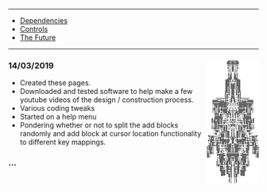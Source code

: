 * * *

* [Dependencies](md/DEPENDENCIES.md)
* [Controls](md/CONTROLS.md)
* [The Future](md/FUTURE.md)

* * *

### 14/03/2019 <img align="right" src="images/10cc2cf3-da2f-4c81-b925-fec57ae0336e.png">

* Created these pages.
* Downloaded and tested software to help make a few youtube videos of the design / construction process.
* Various coding tweaks
* Started on a help menu
* Pondering whether or not to split the add blocks randomly and add block at cursor location functionality to different key mappings.

### ...
